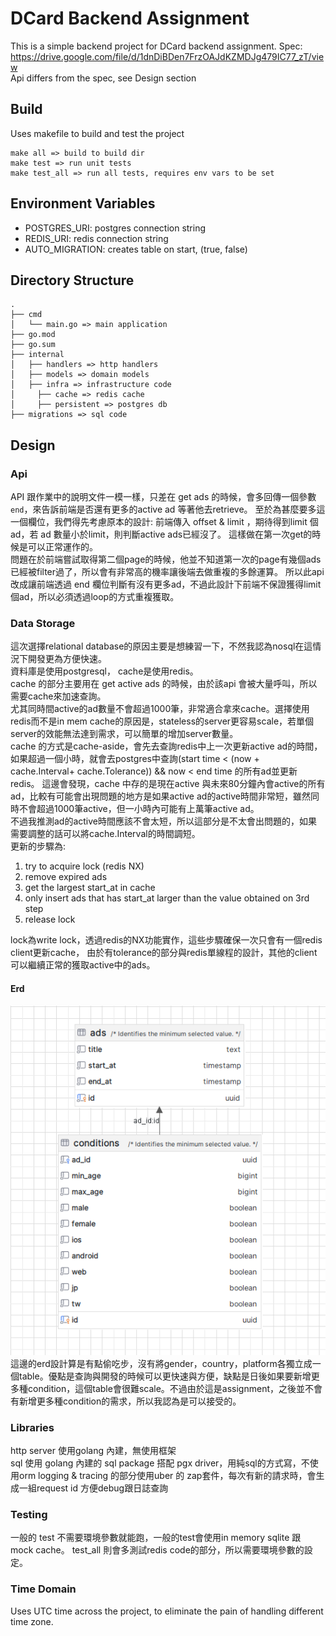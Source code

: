 # DCard Backend Assignment

This is a simple backend project for DCard backend assignment.
Spec: https://drive.google.com/file/d/1dnDiBDen7FrzOAJdKZMDJg479IC77_zT/view  
Api differs from the spec, see Design section



## Build
Uses makefile to build and test the project
```
make all => build to build dir
make test => run unit tests
make test_all => run all tests, requires env vars to be set
```

## Environment Variables
- POSTGRES_URI: postgres connection string
- REDIS_URI: redis connection string
- AUTO_MIGRATION: creates table on start, (true, false)


## Directory Structure
```
.
├── cmd
│   └── main.go => main application
├── go.mod
├── go.sum
├── internal
│   ├── handlers => http handlers
│   ├── models => domain models
│   ├── infra => infrastructure code
│     ├── cache => redis cache
│     ├── persistent => postgres db
├── migrations => sql code
```

## Design
### Api
API 跟作業中的說明文件一模一樣，只差在 get ads 的時候，會多回傳一個參數 `end`，來告訴前端是否還有更多的active ad 等著他去retrieve。
至於為甚麼要多這一個欄位，我們得先考慮原本的設計:
前端傳入 offset & limit ，期待得到limit 個ad，若 ad 數量小於limit，則判斷active ads已經沒了。
這樣做在第一次get的時候是可以正常運作的。  
問題在於前端嘗試取得第二個page的時候，他並不知道第一次的page有幾個ads已經被filter過了，所以會有非常高的機率讓後端去做重複的多餘運算。
所以此api改成讓前端透過 end 欄位判斷有沒有更多ad，不過此設計下前端不保證獲得limit個ad，所以必須透過loop的方式重複獲取。

### Data Storage
這次選擇relational database的原因主要是想練習一下，不然我認為nosql在這情況下開發更為方便快速。  
資料庫是使用postgresql， cache是使用redis。  
cache 的部分主要用在 get active ads 的時候，由於該api 會被大量呼叫，所以需要cache來加速查詢。  
尤其同時間active的ad數量不會超過1000筆，非常適合拿來cache。選擇使用redis而不是in mem cache的原因是，stateless的server更容易scale，若單個server的效能無法達到需求，可以簡單的增加server數量。   
cache 的方式是cache-aside，會先去查詢redis中上一次更新active ad的時間，如果超過一個小時，就會去postgres中查詢(start time < (now + cache.Interval+ cache.Tolerance)) && now < end time 的所有ad並更新redis。
這邊會發現，cache 中存的是現在active 與未來80分鐘內會active的所有 ad，比較有可能會出現問題的地方是如果active ad的active時間非常短，雖然同時不會超過1000筆active，但一小時內可能有上萬筆active ad。  
不過我推測ad的active時間應該不會太短，所以這部分是不太會出問題的，如果需要調整的話可以將cache.Interval的時間調短。  
更新的步驟為:
1. try to acquire lock (redis NX)
2. remove expired ads
3. get the largest start_at in cache
4. only insert ads that has start_at larger than the value obtained on 3rd step
5. release lock  

lock為write lock，透過redis的NX功能實作，這些步驟確保一次只會有一個redis client更新cache，
由於有tolerance的部分與redis單線程的設計，其他的client可以繼續正常的獲取active中的ads。
#### Erd

![erd](https://raw.githubusercontent.com/SpeedReach/dcard-ad-service/main/assets/erd.png)  
這邊的erd設計算是有點偷吃步，沒有將gender，country，platform各獨立成一個table。優點是查詢與開發的時候可以更快速與方便，缺點是日後如果要新增更多種condition，這個table會很難scale。不過由於這是assignment，之後並不會有新增更多種condition的需求，所以我認為是可以接受的。

### Libraries
http server 使用golang 內建，無使用框架  
sql 使用 golang 內建的 sql package 搭配 pgx driver，用純sql的方式寫，不使用orm
logging & tracing 的部分使用uber 的 zap套件，每次有新的請求時，會生成一組request id 方便debug跟日誌查詢

### Testing
一般的 test 不需要環境參數就能跑，一般的test會使用in memory sqlite 跟 mock cache。
test_all 則會多測試redis code的部分，所以需要環境參數的設定。

### Time Domain
Uses UTC time across the project, to eliminate the pain of handling different time zone.
